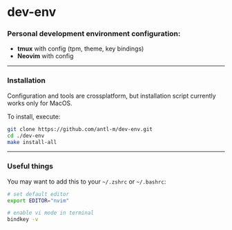 
# dev-env

### Personal development environment configuration:
- **tmux** with config (tpm, theme, key bindings)
- **Neovim** with config

---

### Installation

Configuration and tools are crossplatform,
but installation script currently works only for MacOS.

To install, execute:
```bash
git clone https://github.com/antl-m/dev-env.git
cd ./dev-env
make install-all
```

---

### Useful things

You may want to add this to your `~/.zshrc` or `~/.bashrc`:
```bash
# set default editor
export EDITOR="nvim"

# enable vi mode in terminal
bindkey -v
```

